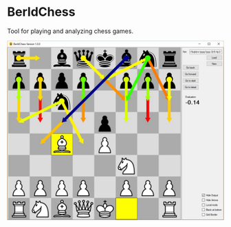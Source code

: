 # BerldChess
Tool for playing and analyzing chess games.

![alt tag](https://raw.githubusercontent.com/Bernton/BerldChess/b9ee1f6f5d912f18ac3aae3d327c1730f701e517/Images/GUI_V1_0_0.JPG)
